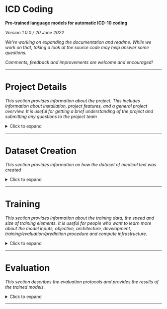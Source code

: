 # ICD Coding

**Pre-trained language models for automatic ICD-10 coding**

*Version 1.0.0 / 20 June 2022*

*We're working on expanding the documentation and readme. While we work on that, taking a look at the source code may help answer some questions.*

*Comments, feedback and improvements are welcome and encouraged!*

---

# Project Details 

*This section provides information about the project. This includes information about installation, project features, and a general project overview.*
*It is useful for getting a brief understanding of the project and submitting any questions to the project team*

<details>
<summary>Click to expand</summary>

* This repository was used to train models to perform the automatic ICD coding task.
* We test the models on the MIMIC-III-50, MIMIC-III-rare50 and MIMIC-III-full task.
* We treat the multi label task as a multi-class classification task using prompt based fine-tuning.
* Prompt-based fine-tuning is an alternative approach to multi-label classification where the multi-label classification task is reformulated as a cloze task.
</details>

---

# Dataset Creation
*This section provides information on how the dataset of medical text was created*

<details>
<summary>Click to expand</summary>

* We follow the steps presented in [CAML-MIMIC](https://github.com/jamesmullenbach/caml-mimic) & [KEPT](https://github.com/whaleloops/KEPT) to create the datasets for each task.
</details>

---

# Training
*This section provides information about the training data, the speed and size of training elements.*
*It is useful for people who want to learn more about the model inputs, objective, architecture, development, training/evaluation/prediction procedure and compute infrastructure.*

<details>
<summary>Click to expand</summary>

* We fine-tune 4 models on each task. * We used the development set to select the best performing model during the course of training. We fine-tune 5 replicates with 5 different random seeds:
  * NoteLM 4k - 4096 context length pre-trained with masked language modeling (MLM). 
    * MIMIC-III-50 configurations: [config_files_emnlp/icd_classification_v1/mimic_common_50/mimic_lm_4096/train/full/](config_files_emnlp/icd_classification_v1/mimic_common_50/mimic_lm_4096/train/full/)
    * MIMIC-III-rare50 configurations: [config_files_emnlp/icd_classification_v1/mimic_rare_50/mimic_lm_4096/train/full/](config_files_emnlp/icd_classification_v1/mimic_rare_50/mimic_lm_4096/train/full/)
  * NoteContrast 4k - 4096 context length pre-trained with contrastive loss and MLM.
    * MIMIC-III-50 configurations: [config_files_emnlp/icd_classification_v1/mimic_common_50/mimic_clip_lm_4096/train/full/](config_files_emnlp/icd_classification_v1/mimic_common_50/mimic_clip_lm_4096/train/full/)
    * MIMIC-III-rare50 configurations: [config_files_emnlp/icd_classification_v1/mimic_rare_50/mimic_clip_lm_4096/train/full/](config_files_emnlp/icd_classification_v1/mimic_rare_50/mimic_clip_lm_4096/train/full/)
  * NoteContrast 8k - 8192 context length pre-trained with contrastive loss and MLM.
    * MIMIC-III-50 configurations: [config_files_emnlp/icd_classification_v1/mimic_common_50/mimic_clip_lm_8192/train/full/](config_files_emnlp/icd_classification_v1/mimic_common_50/mimic_clip_lm_8192/train/full/)
    * MIMIC-III-rare50 configurations: [config_files_emnlp/icd_classification_v1/mimic_rare_50/mimic_clip_lm_8192/train/full/](config_files_emnlp/icd_classification_v1/mimic_rare_50/mimic_clip_lm_8192/train/full/)
  * NoteContrast 8k ICD - NoteContrast 8k fine-tuned on ICD-10 code descriptions with contrastive loss.
    * MIMIC-III-50 configurations: [config_files_emnlp/icd_classification_v1/mimic_common_50/mimic_clip_lm_icd/train/full/](config_files_emnlp/icd_classification_v1/mimic_common_50/mimic_clip_lm_icd/train/full/)
    * MIMIC-III-rare50 configurations: [config_files_emnlp/icd_classification_v1/mimic_rare_50/mimic_clip_lm_icd/train/full/](config_files_emnlp/icd_classification_v1/mimic_rare_50/mimic_clip_lm_icd/train/full/)
    * MIMIC-III-full configurations: [config_files_emnlp/icd_classification_v1/mimic_full/mimic_clip_lm_icd/train/full/](config_files_emnlp/icd_classification_v1/mimic_full/mimic_clip_lm_icd/train/full/)
* The code for fine-tuning the models on the MIMIC-III-50 and MIMIC-III-rare50 is located here: [prompt_text_classifier.py](prompt_text_classifier.py)
* The code for fine-tuning the models on the MIMIC-III-full is located here: [mimic_full_classifier.py](mimic_full_classifier.py)
* We used deepspeed while training our model, and the commands for training all the models are structured as follows:
  * NoteLM 4k - 4096 context length pre-trained with masked language modeling (MLM). 
    * MIMIC-III-50 configurations: [run_emnlp/icd_classification_v1/mimic_common_50/mimic_lm_4096/train.sh](run_emnlp/icd_classification_v1/mimic_common_50/mimic_lm_4096/train.sh)
    * MIMIC-III-rare50 configurations: [run_emnlp/icd_classification_v1/mimic_rare_50/mimic_lm_4096/train.sh](run_emnlp/icd_classification_v1/mimic_rare_50/mimic_lm_4096/train.sh)
  * NoteContrast 4k - 4096 context length pre-trained with contrastive loss and MLM.
    * MIMIC-III-50 configurations: [run_emnlp/icd_classification_v1/mimic_common_50/mimic_clip_lm_4096/train.sh](run_emnlp/icd_classification_v1/mimic_common_50/mimic_clip_lm_4096/train.sh)
    * MIMIC-III-rare50 configurations: [run_emnlp/icd_classification_v1/mimic_rare_50/mimic_clip_lm_4096/train.sh](run_emnlp/icd_classification_v1/mimic_rare_50/mimic_clip_lm_4096/train.sh)
  * NoteContrast 8k - 8192 context length pre-trained with contrastive loss and MLM.
    * MIMIC-III-50 configurations: [run_emnlp/icd_classification_v1/mimic_common_50/mimic_clip_lm_8192/train.sh](run_emnlp/icd_classification_v1/mimic_common_50/mimic_clip_lm_8192/train.sh)
    * MIMIC-III-rare50 configurations: [run_emnlp/icd_classification_v1/mimic_rare_50/mimic_clip_lm_8192/train.sh](run_emnlp/icd_classification_v1/mimic_rare_50/mimic_clip_lm_8192/train.sh)
  * NoteContrast 8k ICD - NoteContrast 8k fine-tuned on ICD-10 code descriptions with contrastive loss.
    * MIMIC-III-50 configurations: [run_emnlp/icd_classification_v1/mimic_common_50/mimic_clip_lm_icd/train.sh](run_emnlp/icd_classification_v1/mimic_common_50/mimic_clip_lm_icd/train.sh)
    * MIMIC-III-rare50 configurations: [run_emnlp/icd_classification_v1/mimic_rare_50/mimic_clip_lm_icd/train.sh](run_emnlp/icd_classification_v1/mimic_rare_50/mimic_clip_lm_icd/train.sh)
    * MIMIC-III-full configurations: [run_emnlp/icd_classification_v1/mimic_full/mimic_clip_lm_icd/train.sh](run_emnlp/icd_classification_v1/mimic_full/mimic_full.sh)



</details>

---

# Evaluation
*This section describes the evaluation protocols and provides the results of the trained models.*

<details>
<summary>Click to expand</summary>

* We report micro and macro averaged F1 scores, micro and macro averaged AUC scores, precision at K(K={5,8,15}),and recall at K(K={8,15}). 
* All experiments were repeated 5 times with different random seeds (including model fine-tuning). 
* We used the development set to select the best performing model during the course of training.
* The best thresholds for classification and 417 computing precision, recall, and F1 were selected using the development set for each task.
* The evaluation configuration parameters can be found here:
  * NoteLM 4k - 4096 context length pre-tested with masked language modeling (MLM). 
    * MIMIC-III-50 configurations: [config_files_emnlp/icd_classification_v1/mimic_common_50/mimic_lm_4096/test/full/](config_files_emnlp/icd_classification_v1/mimic_common_50/mimic_lm_4096/test/full/)
    * MIMIC-III-rare50 configurations: [config_files_emnlp/icd_classification_v1/mimic_rare_50/mimic_lm_4096/test/full/](config_files_emnlp/icd_classification_v1/mimic_rare_50/mimic_lm_4096/test/full/)
  * NoteContrast 4k - 4096 context length pre-tested with contrastive loss and MLM.
    * MIMIC-III-50 configurations: [config_files_emnlp/icd_classification_v1/mimic_common_50/mimic_clip_lm_4096/test/full/](config_files_emnlp/icd_classification_v1/mimic_common_50/mimic_clip_lm_4096/test/full/)
    * MIMIC-III-rare50 configurations: [config_files_emnlp/icd_classification_v1/mimic_rare_50/mimic_clip_lm_4096/test/full/](config_files_emnlp/icd_classification_v1/mimic_rare_50/mimic_clip_lm_4096/test/full/)
  * NoteContrast 8k - 8192 context length pre-tested with contrastive loss and MLM.
    * MIMIC-III-50 configurations: [config_files_emnlp/icd_classification_v1/mimic_common_50/mimic_clip_lm_8192/test/full/](config_files_emnlp/icd_classification_v1/mimic_common_50/mimic_clip_lm_8192/test/full/)
    * MIMIC-III-rare50 configurations: [config_files_emnlp/icd_classification_v1/mimic_rare_50/mimic_clip_lm_8192/test/full/](config_files_emnlp/icd_classification_v1/mimic_rare_50/mimic_clip_lm_8192/test/full/)
  * NoteContrast 8k ICD - NoteContrast 8k fine-tuned on ICD-10 code descriptions with contrastive loss.
    * MIMIC-III-50 configurations: [config_files_emnlp/icd_classification_v1/mimic_common_50/mimic_clip_lm_icd/test/full/](config_files_emnlp/icd_classification_v1/mimic_common_50/mimic_clip_lm_icd/test/full/)
    * MIMIC-III-rare50 configurations: [config_files_emnlp/icd_classification_v1/mimic_rare_50/mimic_clip_lm_icd/test/full/](config_files_emnlp/icd_classification_v1/mimic_rare_50/mimic_clip_lm_icd/test/full/)
    * MIMIC-III-full configurations: [config_files_emnlp/icd_classification_v1/mimic_full/mimic_clip_lm_icd/test/full/](config_files_emnlp/icd_classification_v1/mimic_full/mimic_clip_lm_icd/test/full/)
* We use these configurations to run our evaluation on the three tasks and store the evaluation metrics using the commands present in:
  * NoteLM 4k - 4096 context length pre-trained with masked language modeling (MLM). 
    * MIMIC-III-50 configurations: [run_emnlp/icd_classification_v1/mimic_common_50/mimic_lm_4096/test.sh](run_emnlp/icd_classification_v1/mimic_common_50/mimic_lm_4096/test.sh)
    * MIMIC-III-rare50 configurations: [run_emnlp/icd_classification_v1/mimic_rare_50/mimic_lm_4096/test.sh](run_emnlp/icd_classification_v1/mimic_rare_50/mimic_lm_4096/test.sh)
  * NoteContrast 4k - 4096 context length pre-tested with contrastive loss and MLM.
    * MIMIC-III-50 configurations: [run_emnlp/icd_classification_v1/mimic_common_50/mimic_clip_lm_4096/test.sh](run_emnlp/icd_classification_v1/mimic_common_50/mimic_clip_lm_4096/test.sh)
    * MIMIC-III-rare50 configurations: [run_emnlp/icd_classification_v1/mimic_rare_50/mimic_clip_lm_4096/test.sh](run_emnlp/icd_classification_v1/mimic_rare_50/mimic_clip_lm_4096/test.sh)
  * NoteContrast 8k - 8192 context length pre-tested with contrastive loss and MLM.
    * MIMIC-III-50 configurations: [run_emnlp/icd_classification_v1/mimic_common_50/mimic_clip_lm_8192/test.sh](run_emnlp/icd_classification_v1/mimic_common_50/mimic_clip_lm_8192/test.sh)
    * MIMIC-III-rare50 configurations: [run_emnlp/icd_classification_v1/mimic_rare_50/mimic_clip_lm_8192/test.sh](run_emnlp/icd_classification_v1/mimic_rare_50/mimic_clip_lm_8192/test.sh)
  * NoteContrast 8k ICD - NoteContrast 8k fine-tuned on ICD-10 code descriptions with contrastive loss.
    * MIMIC-III-50 configurations: [run_emnlp/icd_classification_v1/mimic_common_50/mimic_clip_lm_icd/test.sh](run_emnlp/icd_classification_v1/mimic_common_50/mimic_clip_lm_icd/test.sh)
    * MIMIC-III-rare50 configurations: [run_emnlp/icd_classification_v1/mimic_rare_50/mimic_clip_lm_icd/test.sh](run_emnlp/icd_classification_v1/mimic_rare_50/mimic_clip_lm_icd/test.sh)
    * MIMIC-III-full configurations: [run_emnlp/icd_classification_v1/mimic_full/mimic_clip_lm_icd/test.sh](run_emnlp/icd_classification_v1/mimic_full/mimic_full.sh)

</details>

---